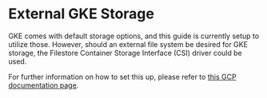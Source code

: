 # External GKE Storage

GKE comes with default storage options, and this guide is currently setup to utilize those. However, should an external file system be desired for GKE storage, the Filestore Container Storage Interface (CSI) driver could be used.

For further information on how to set this up, please refer to [this GCP documentation page](https://cloud.google.com/kubernetes-engine/docs/how-to/persistent-volumes/filestore-csi-driver).
